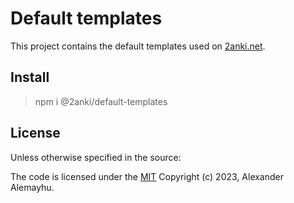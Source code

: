 # Default templates

This project contains the default templates used on [2anki.net](https://2anki.net/).

## Install

> npm i @2anki/default-templates

## License

Unless otherwise specified in the source:

The code is licensed under the [MIT](./LICENSE) Copyright (c) 2023, Alexander Alemayhu.
